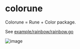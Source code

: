 # colorune

Colorune = Rune + Color package.

See [example/rainbow/rainbow.go](example/rainbow/rainbow.go)

![image](https://user-images.githubusercontent.com/1658147/70849821-ec988d80-1ec6-11ea-9532-907b615739f6.png)

